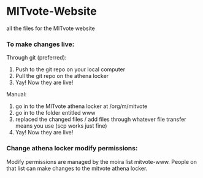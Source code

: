 # MITvote-Website
all the files for the MITvote website

### To make changes live:
Through git (preferred):
1. Push to the git repo on your local computer
2. Pull the git repo on the athena locker
3. Yay! Now they are live!

Manual:
1. go in to the MITvote athena locker at /org/m/mitvote
2. go in to the folder entitled www
3. replaced the changed files / add files through whatever file transfer means you use
(scp works just fine)
4. Yay! Now they are live!

### Change athena locker modify permissions:
Modify permissions are managed by the moira list mitvote-www. People on that list can make changes to the mitvote athena locker.
